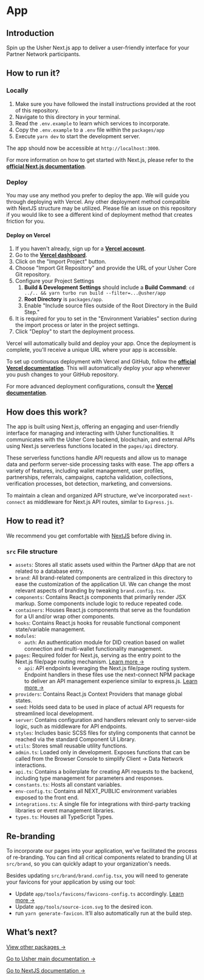 # App

## Introduction

Spin up the Usher Next.js app to deliver a user-friendly interface for your Partner Network participants.

## How to run it?

### Locally

1. Make sure you have followed the install instructions provided at the root of this repository.
2. Navigate to this directory in your terminal.
3. Read the `.env.example` to learn which services to incorporate.
4. Copy the `.env.example` to a `.env` file within the `packages/app`
5. Execute `yarn dev` to start the development server.

The app should now be accessible at `http://localhost:3000`.

For more information on how to get started with Next.js, please refer to the **[official Next.js documentation](https://nextjs.org/docs/getting-started)**.

### Deploy

You may use any method you prefer to deploy the app. We will guide you through deploying with Vercel. Any other deployment method compatible with NextJS structure may be utilized. Please file an issue on this repository if you would like to see a different kind of deployment method that creates friction for you.

#### Deploy on Vercel

1. If you haven't already, sign up for a **[Vercel account](https://vercel.com/signup)**.
2. Go to the **[Vercel dashboard](https://vercel.com/dashboard)**.
3. Click on the "Import Project" button.
4. Choose "Import Git Repository" and provide the URL of your Usher Core Git repository.
5. Configure your Project Settings
   1. **Build & Development Settings** should include a **Build Command**: `cd ../.. && yarn turbo run build --filter=...@usher/app`
   2. **Root Directory** is `packages/app`.
   3. Enable "Include source files outside of the Root Directory in the Build Step."
6. It is required for you to set in the "Environment Variables" section during the import process or later in the project settings.
7. Click "Deploy" to start the deployment process.

Vercel will automatically build and deploy your app. Once the deployment is complete, you'll receive a unique URL where your app is accessible.

To set up continuous deployment with Vercel and GitHub, follow the **[official Vercel documentation](https://vercel.com/docs/git)**. This will automatically deploy your app whenever you push changes to your GitHub repository.

For more advanced deployment configurations, consult the **[Vercel documentation](https://vercel.com/docs/configuration)**.

## How does this work?

The app is built using Next.js, offering an engaging and user-friendly interface for managing and interacting with Usher functionalities. It communicates with the Usher Core backend, blockchain, and external APIs using Next.js serverless functions located in the `pages/api` directory.

These serverless functions handle API requests and allow us to manage data and perform server-side processing tasks with ease. The app offers a variety of features, including wallet management, user profiles, partnerships, referrals, campaigns, captcha validation, collections, verification processes, bot detection, marketing, and conversions.

To maintain a clean and organized API structure, we've incorporated `next-connect` as middleware for Next.js API routes, similar to `Express.js`.

## How to read it?

We recommend you get comfortable with [NextJS](https://nextjs.org/docs/getting-started) before diving in.

### `src` File structure

- `assets`: Stores all static assets used within the Partner dApp that are not related to a database entry.
- `brand`: All brand-related components are centralized in this directory to ease the customization of the application UI. We can change the most relevant aspects of branding by tweaking `brand.config.tsx`.
- `components`: Contains React.js components that primarily render JSX markup. Some components include logic to reduce repeated code.
- `containers`: Houses React.js components that serve as the foundation for a UI and/or wrap other components.
- `hooks`: Contains React.js hooks for reusable functional component state/variable management.
- `modules`:
  - `auth`: An authentication module for DID creation based on wallet connection and multi-wallet functionality management.
- `pages`: Required folder for Next.js, serving as the entry point to the Next.js file/page routing mechanism. [Learn more →](https://nextjs.org/docs/basic-features/pages)
  - `api`: API endpoints leveraging the Next.js file/page routing system. Endpoint handlers in these files use the next-connect NPM package to deliver an API management experience similar to express.js. [Learn more →](https://github.com/hoangvvo/next-connect)
- `providers`: Contains React.js Context Providers that manage global states.
- `seed`: Holds seed data to be used in place of actual API requests for streamlined local development.
- `server`: Contains configuration and handlers relevant only to server-side logic, such as middleware for API endpoints.
- `styles`: Includes basic SCSS files for styling components that cannot be reached via the standard Component UI Library.
- `utils`: Stores small reusable utility functions.
- `admin.ts`: Loaded only in development. Exposes functions that can be called from the Browser Console to simplify Client → Data Network interactions.
- `api.ts`: Contains a boilerplate for creating API requests to the backend, including type management for parameters and responses.
- `constants.ts`: Hosts all constant variables.
- `env-config.ts`: Contains all NEXT_PUBLIC environment variables exposed to the front end.
- `integrations.ts`: A single file for integrations with third-party tracking libraries or event management libraries.
- `types.ts`: Houses all TypeScript Types.

## Re-branding

To incorporate our pages into your application, we’ve facilitated the process of re-branding. You can find all critical components related to branding UI at `src/brand`, so you can quickly adapt to your organization's needs.

Besides updating `src/brand/brand.config.tsx`, you will need to generate your favicons for your application by using our tool:

- Update `app/tools/favicons/favicons-config.ts` accordingly. [Learn more →](https://github.com/itgalaxy/favicons)
- Update `app/tools/source-icon.svg` to the desired icon.
- run `yarn generate-favicon`. It’ll also automatically run at the build step.

## What’s next?

[View other packages →](../)

[Go to Usher main documentation →](https://docs.usher.so/)

[Go to NextJS documentation →](https://nextjs.org/docs/getting-started)

